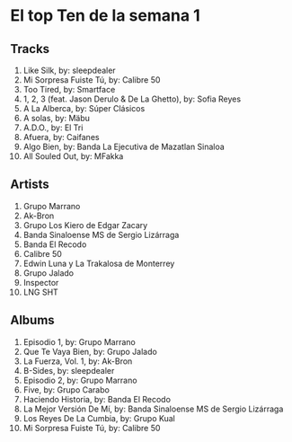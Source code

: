 # El top Ten de la semana 1

## Tracks
1. Like Silk, by: sleepdealer
1. Mi Sorpresa Fuiste Tú, by: Calibre 50
1. Too Tired, by: Smartface
1. 1, 2, 3 (feat. Jason Derulo & De La Ghetto), by: Sofia Reyes
1. A La Alberca, by: Súper Clásicos
1. A solas, by: Mäbu
1. A.D.O., by: El Tri
1. Afuera, by: Caifanes
1. Algo Bien, by: Banda La Ejecutiva de Mazatlan Sinaloa
1. All Souled Out, by: MFakka

## Artists
1. Grupo Marrano
1. Ak-Bron
1. Grupo Los Kiero de Edgar Zacary
1. Banda Sinaloense MS de Sergio Lizárraga
1. Banda El Recodo
1. Calibre 50
1. Edwin Luna y La Trakalosa de Monterrey
1. Grupo Jalado
1. Inspector
1. LNG SHT

## Albums
1. Episodio 1, by: Grupo Marrano
1. Que Te Vaya Bien, by: Grupo Jalado
1. La Fuerza, Vol. 1, by: Ak-Bron
1. B-Sides, by: sleepdealer
1. Episodio 2, by: Grupo Marrano
1. Five, by: Grupo Carabo
1. Haciendo Historia, by: Banda El Recodo
1. La Mejor Versión De Mí, by: Banda Sinaloense MS de Sergio Lizárraga
1. Los Reyes De La Cumbia, by: Grupo Kual
1. Mi Sorpresa Fuiste Tú, by: Calibre 50
